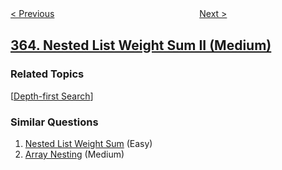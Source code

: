 <!--|This file generated by command(leetcode description); DO NOT EDIT.    |-->
<!--+----------------------------------------------------------------------+-->
<!--|@author    openset <openset.wang@gmail.com>                           |-->
<!--|@link      https://github.com/openset                                 |-->
<!--|@home      https://github.com/openset/leetcode                        |-->
<!--+----------------------------------------------------------------------+-->

[< Previous](https://github.com/openset/leetcode/tree/master/problems/max-sum-of-rectangle-no-larger-than-k "Max Sum of Rectangle No Larger Than K")
　　　　　　　　　　　　　　　　
[Next >](https://github.com/openset/leetcode/tree/master/problems/water-and-jug-problem "Water and Jug Problem")

## [364. Nested List Weight Sum II (Medium)](https://leetcode.com/problems/nested-list-weight-sum-ii "加权嵌套序列和 II")



### Related Topics
  [[Depth-first Search](https://github.com/openset/leetcode/tree/master/tag/depth-first-search/README.md)]

### Similar Questions
  1. [Nested List Weight Sum](https://github.com/openset/leetcode/tree/master/problems/nested-list-weight-sum) (Easy)
  1. [Array Nesting](https://github.com/openset/leetcode/tree/master/problems/array-nesting) (Medium)
